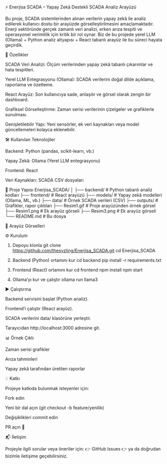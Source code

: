 ⚡ Enerjisa SCADA – Yapay Zekâ Destekli SCADA Analiz Arayüzü

Bu proje, SCADA sistemlerinden alınan verilerin yapay zekâ ile analiz edilerek kullanıcı dostu bir arayüzde görselleştirilmesini amaçlamaktadır.
Enerji sektöründe gerçek zamanlı veri analizi, erken arıza tespiti ve operasyonel verimlilik için kritik bir rol oynar. Biz de bu projede yerel LLM (Ollama) + Python analiz altyapısı + React tabanlı arayüz ile bu süreci hayata geçirdik.

🚀 Özellikler

SCADA Veri Analizi:
Ölçüm verilerinden yapay zekâ tabanlı çıkarımlar ve hata tespitleri.

Yerel LLM Entegrasyonu (Ollama):
SCADA verilerini doğal dilde açıklama, raporlama ve özetleme.

React Arayüz:
Son kullanıcıya sade, anlaşılır ve görsel olarak zengin bir dashboard.

Grafiksel Görselleştirme:
Zaman serisi verilerinin çizelgeler ve grafiklerle sunulması.

Genişletilebilir Yapı:
Yeni sensörler, ek veri kaynakları veya model güncellemeleri kolayca eklenebilir.

🛠 Kullanılan Teknolojiler

Backend: Python (pandas, scikit-learn, vb.)

Yapay Zekâ: Ollama (Yerel LLM entegrasyonu)

Frontend: React

Veri Kaynakları: SCADA CSV dosyaları

📂 Proje Yapısı
Enerjisa_SCADA/
│
├── backend/            # Python tabanlı analiz kodları
├── frontend/           # React arayüzü
├── models/             # Yapay zekâ modelleri (Ollama, ML, vb.)
├── data/               # Örnek SCADA verileri (CSV)
├── outputs/            # Grafikler, rapor çıktıları
├── Resim1.gif          # Proje arayüzünden örnek görsel
├── Resim1.png          # Ek arayüz görseli
├── Resim3.png          # Ek arayüz görseli
└── README.md           # Bu dosya

📸 Arayüz Görselleri




⚙️ Kurulum
1. Depoyu klonla
git clone https://github.com/thesyzling/Enerjisa_SCADA.git
cd Enerjisa_SCADA

2. Backend (Python) ortamını kur
cd backend
pip install -r requirements.txt

3. Frontend (React) ortamını kur
cd frontend
npm install
npm start

4. Ollama’yı kur ve çalıştır
ollama run llama3

▶️ Çalıştırma

Backend servisini başlat (Python analiz).

Frontend’i çalıştır (React arayüz).

SCADA verilerini data/ klasörüne yerleştir.

Tarayıcıdan http://localhost:3000 adresine git.

📊 Örnek Çıktı

Zaman serisi grafikler

Arıza tahminleri

Yapay zekâ tarafından üretilen raporlar

💡 Katkı

Projeye katkıda bulunmak isteyenler için:

Fork edin

Yeni bir dal açın (git checkout -b feature/yenilik)

Değişiklikleri commit edin

PR açın 🎉

📬 İletişim

Projeyle ilgili sorular veya öneriler için:
👉 GitHub Issues
👉 ya da doğrudan bizimle iletişime geçebilirsiniz.
